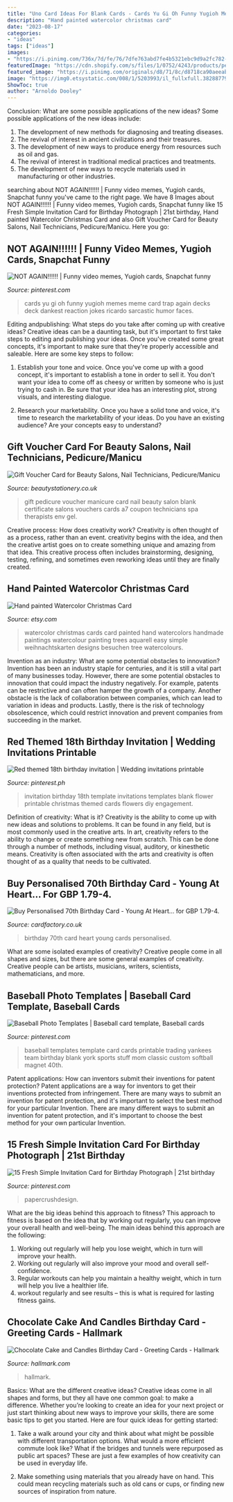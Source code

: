 ```yaml
---
title: "Uno Card Ideas For Blank Cards - Cards Yu Gi Oh Funny Yugioh Memes Meme Card Trap Again Decks Deck Dankest Reaction Jokes Ricardo Sarcastic Humor Faces"
description: "Hand painted watercolor christmas card"
date: "2023-08-17"
categories:
- "ideas"
tags: ["ideas"]
images:
- "https://i.pinimg.com/736x/7d/fe/76/7dfe763abd7fe4b5321ebc9d9a2fc782--baseball-party-baseball-stuff.jpg"
featuredImage: "https://cdn.shopify.com/s/files/1/0752/4243/products/pedicure_manicure_blank_gift_voucher_back_front_1024x1024.jpg?v=1471712272"
featured_image: "https://i.pinimg.com/originals/d8/71/8c/d8718ca90aeeabd04f96c0ca6bf901ad.jpg"
image: "https://img0.etsystatic.com/008/1/5203993/il_fullxfull.382887790_dz7l.jpg"
ShowToc: true
author: "Arnoldo Dooley"
---
```



Conclusion: What are some possible applications of the new ideas?
Some possible applications of the new ideas include:
1. The development of new methods for diagnosing and treating diseases. 
2. The revival of interest in ancient civilizations and their treasures. 
3. The development of new ways to produce energy from resources such as oil and gas. 
4. The revival of interest in traditional medical practices and treatments. 
5. The development of new ways to recycle materials used in manufacturing or other industries.

	

		
searching about NOT AGAIN!!!!!! | Funny video memes, Yugioh cards, Snapchat funny you've came to the right page. We have 8 Images about NOT AGAIN!!!!!! | Funny video memes, Yugioh cards, Snapchat funny like 15 Fresh Simple Invitation Card for Birthday Photograph | 21st birthday, Hand painted Watercolor Christmas Card and also Gift Voucher Card for Beauty Salons, Nail Technicians, Pedicure/Manicu. Here you go:
		
    
## NOT AGAIN!!!!!! | Funny Video Memes, Yugioh Cards, Snapchat Funny

<img loading=lazy src="https://i.pinimg.com/originals/d8/71/8c/d8718ca90aeeabd04f96c0ca6bf901ad.jpg" onerror="this.onerror=null;this.src='https://tse2.mm.bing.net/th?id=OIP.DG_Aa_WdxYDTloUoLBIb8AAAAA&amp;pid=15.1';" alt="NOT AGAIN!!!!!! | Funny video memes, Yugioh cards, Snapchat funny">

_Source: pinterest.com_

>cards yu gi oh funny yugioh memes meme card trap again decks deck dankest reaction jokes ricardo sarcastic humor faces. 

	

Editing andpublishing: What steps do you take after coming up with creative ideas?
Creative ideas can be a daunting task, but it's important to first take steps to editing and publishing your ideas. Once you've created some great concepts, it's important to make sure that they're properly accessible and saleable. Here are some key steps to follow:
1. Establish your tone and voice. Once you've come up with a good concept, it's important to establish a tone in order to sell it. You don't want your idea to come off as cheesy or written by someone who is just trying to cash in. Be sure that your idea has an interesting plot, strong visuals, and interesting dialogue.

2. Research your marketability. Once you have a solid tone and voice, it's time to research the marketability of your ideas. Do you have an existing audience? Are your concepts easy to understand?

    
## Gift Voucher Card For Beauty Salons, Nail Technicians, Pedicure/Manicu

<img loading=lazy src="https://cdn.shopify.com/s/files/1/0752/4243/products/pedicure_manicure_blank_gift_voucher_back_front_1024x1024.jpg?v=1471712272" onerror="this.onerror=null;this.src='https://tse4.mm.bing.net/th?id=OIP.k3T5ETyRUD5jbKzRa-PGgAHaFj&amp;pid=15.1';" alt="Gift Voucher Card for Beauty Salons, Nail Technicians, Pedicure/Manicu">

_Source: beautystationery.co.uk_

>gift pedicure voucher manicure card nail beauty salon blank certificate salons vouchers cards a7 coupon technicians spa therapists env gel. 

	

Creative process: How does creativity work?
Creativity is often thought of as a process, rather than an event. creativity begins with the idea, and then the creative artist goes on to create something unique and amazing from that idea. This creative process often includes brainstorming, designing, testing, refining, and sometimes even reworking ideas until they are finally created.

    
## Hand Painted Watercolor Christmas Card

<img loading=lazy src="https://img0.etsystatic.com/008/1/5203993/il_fullxfull.382887790_dz7l.jpg" onerror="this.onerror=null;this.src='https://tse1.mm.bing.net/th?id=OIP.fCwXyy9ZG3c3Om7miaaKLAHaKF&amp;pid=15.1';" alt="Hand painted Watercolor Christmas Card">

_Source: etsy.com_

>watercolor christmas cards card painted hand watercolors handmade paintings watercolour painting trees aquarell easy simple weihnachtskarten designs besuchen tree watercolours. 

	

Invention as an industry: What are some potential obstacles to innovation?
Invention has been an industry staple for centuries, and it is still a vital part of many businesses today. However, there are some potential obstacles to innovation that could impact the industry negatively. For example, patents can be restrictive and can often hamper the growth of a company. Another obstacle is the lack of collaboration between companies, which can lead to variation in ideas and products. Lastly, there is the risk of technology obsolescence, which could restrict innovation and prevent companies from succeeding in the market.

    
## Red Themed 18th Birthday Invitation | Wedding Invitations Printable

<img loading=lazy src="https://i.pinimg.com/736x/b7/e7/da/b7e7da31bbbcb0586b718bc5966ce5df.jpg" onerror="this.onerror=null;this.src='https://tse3.mm.bing.net/th?id=OIP.jUpesKXPwoNfCqg7B9iNAwAAAA&amp;pid=15.1';" alt="Red themed 18th birthday invitation | Wedding invitations printable">

_Source: pinterest.ph_

>invitation birthday 18th template invitations templates blank flower printable christmas themed cards flowers diy engagement. 

	

Definition of creativity: What is it?
Creativity is the ability to come up with new ideas and solutions to problems. It can be found in any field, but is most commonly used in the creative arts. In art, creativity refers to the ability to change or create something new from scratch. This can be done through a number of methods, including visual, auditory, or kinesthetic means. Creativity is often associated with the arts and creativity is often thought of as a quality that needs to be cultivated.

    
## Buy Personalised 70th Birthday Card - Young At Heart... For GBP 1.79-4.

<img loading=lazy src="https://www.cardfactory.co.uk/on/demandware.static/-/Sites-cardfactory-UK-master/default/dw7faa364a/images/3983_PRIMARY.jpg" onerror="this.onerror=null;this.src='https://tse3.mm.bing.net/th?id=OIP.zQ_JmkfhbGwDdd_vwk4DrwHaHa&amp;pid=15.1';" alt="Buy Personalised 70th Birthday Card - Young At Heart... for GBP 1.79-4.">

_Source: cardfactory.co.uk_

>birthday 70th card heart young cards personalised. 

	

What are some isolated examples of creativity?
Creative people come in all shapes and sizes, but there are some general examples of creativity. Creative people can be artists, musicians, writers, scientists, mathematicians, and more.

    
## Baseball Photo Templates | Baseball Card Template, Baseball Cards

<img loading=lazy src="https://i.pinimg.com/736x/7d/fe/76/7dfe763abd7fe4b5321ebc9d9a2fc782--baseball-party-baseball-stuff.jpg" onerror="this.onerror=null;this.src='https://tse1.mm.bing.net/th?id=OIP.9aNl5WCB4sY-4Bb95STtBgAAAA&amp;pid=15.1';" alt="Baseball Photo Templates | Baseball card template, Baseball cards">

_Source: pinterest.com_

>baseball templates template card cards printable trading yankees team birthday blank york sports stuff mom classic custom softball magnet 40th. 

	

Patent applications: How can inventors submit their inventions for patent protection?
Patent applications are a way for inventors to get their inventions protected from infringement. There are many ways to submit an invention for patent protection, and it's important to select the best method for your particular Invention. 
There are many different ways to submit an invention for patent protection, and it's important to choose the best method for your own particular Invention.

    
## 15 Fresh Simple Invitation Card For Birthday Photograph | 21st Birthday

<img loading=lazy src="https://i.pinimg.com/736x/27/63/3e/27633ee508b6b55c8db79a7a1687ab4e.jpg" onerror="this.onerror=null;this.src='https://tse2.mm.bing.net/th?id=OIP.IigQTs-_XnvUPrg6UdBpqwHaJ3&amp;pid=15.1';" alt="15 Fresh Simple Invitation Card for Birthday Photograph | 21st birthday">

_Source: pinterest.com_

>papercrushdesign. 

	

What are the big ideas behind this approach to fitness?
This approach to fitness is based on the idea that by working out regularly, you can improve your overall health and well-being. The main ideas behind this approach are the following: 
1) Working out regularly will help you lose weight, which in turn will improve your health. 
2) Working out regularly will also improve your mood and overall self-confidence. 
3) Regular workouts can help you maintain a healthy weight, which in turn will help you live a healthier life. 
4) workout regularly and see results – this is what is required for lasting fitness gains.

    
## Chocolate Cake And Candles Birthday Card - Greeting Cards - Hallmark

<img loading=lazy src="https://www.hallmark.com/dw/image/v2/AALB_PRD/on/demandware.static/-/Sites-hallmark-master/default/dw0c09a9b3/images/finished-goods/Chocolate-Cake-and-Candles-Birthday-Card-root-239LGH1196_PV.1.LGH1196.jpg_Source_Image.jpg" onerror="this.onerror=null;this.src='https://tse2.mm.bing.net/th?id=OIP.6OgPx3lVHrNnR05kL4jcaQHaKz&amp;pid=15.1';" alt="Chocolate Cake and Candles Birthday Card - Greeting Cards - Hallmark">

_Source: hallmark.com_

>hallmark. 

	

Basics: What are the different creative ideas?
Creative ideas come in all shapes and forms, but they all have one common goal: to make a difference. Whether you’re looking to create an idea for your next project or just start thinking about new ways to improve your skills, there are some basic tips to get you started. Here are four quick ideas for getting started:
1. Take a walk around your city and think about what might be possible with different transportation options. What would a more efficient commute look like? What if the bridges and tunnels were repurposed as public art spaces? These are just a few examples of how creativity can be used in everyday life.

2. Make something using materials that you already have on hand. This could mean recycling materials such as old cans or cups, or finding new sources of inspiration from nature.

